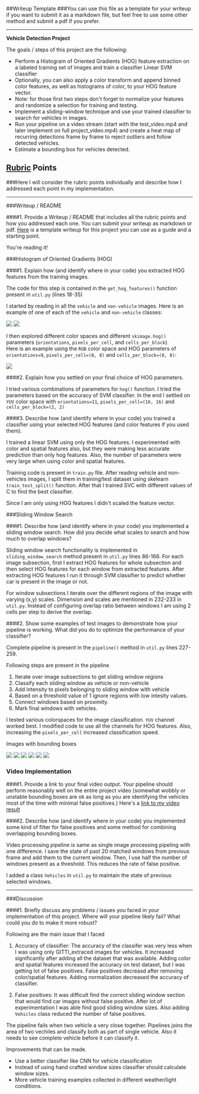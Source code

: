 ##Writeup Template
###You can use this file as a template for your writeup if you want to submit it as a markdown file, but feel free to use some other method and submit a pdf if you prefer.

---

**Vehicle Detection Project**

The goals / steps of this project are the following:

* Perform a Histogram of Oriented Gradients (HOG) feature extraction on a labeled training set of images and train a classifier Linear SVM classifier
* Optionally, you can also apply a color transform and append binned color features, as well as histograms of color, to your HOG feature vector. 
* Note: for those first two steps don't forget to normalize your features and randomize a selection for training and testing.
* Implement a sliding-window technique and use your trained classifier to search for vehicles in images.
* Run your pipeline on a video stream (start with the test_video.mp4 and later implement on full project_video.mp4) and create a heat map of recurring detections frame by frame to reject outliers and follow detected vehicles.
* Estimate a bounding box for vehicles detected.


## [Rubric](https://review.udacity.com/#!/rubrics/513/view) Points
###Here I will consider the rubric points individually and describe how I addressed each point in my implementation.  

---
###Writeup / README

####1. Provide a Writeup / README that includes all the rubric points and how you addressed each one.  You can submit your writeup as markdown or pdf.  [Here](https://github.com/udacity/CarND-Vehicle-Detection/blob/master/writeup_template.md) is a template writeup for this project you can use as a guide and a starting point.  

You're reading it!

###Histogram of Oriented Gradients (HOG)

####1. Explain how (and identify where in your code) you extracted HOG features from the training images.

The code for this step is contained in the `get_hog_features()` function present in `util.py` (lines 18-35)

I started by reading in all the `vehicle` and `non-vehicle` images.  Here is an example of one of each of the `vehicle` and `non-vehicle` classes:

<img src="examples/car.png">
<img src="examples/not_car.png">

I then explored different color spaces and different `skimage.hog()` parameters (`orientations`, `pixels_per_cell`, and `cells_per_block`).  
Here is an example using the `RGB` color space and HOG parameters of `orientations=9`, `pixels_per_cell=(8, 8)` and `cells_per_block=(8, 8)`:


<img src="examples/hog.png">

####2. Explain how you settled on your final choice of HOG parameters.

I tried various combinations of parameters for `hog()` function. I tried the parameters based on the accuracy of SVM classifier. In the end I settled on `YUV` color space with `orientations=11`, `pixels_per_cell=(16, 16)` and `cells_per_block=(2, 2)`

####3. Describe how (and identify where in your code) you trained a classifier using your selected HOG features (and color features if you used them).

I trained a linear SVM using only the HOG features. I experimented with color and spatial features also, but they were making less accurate prediction than only hog features. Also, the number of parameters were very large when using color and spatial features.

Training code is present in `train.py` file. After reading vehicle and non-vehicles images, I split them in training/test dataset using skelearn `train_test_split()` function. After that I trained SVC with different values of C to find the best classifier.

Since I am only using HOG features I didn't scaled the feature vector.

###Sliding Window Search

####1. Describe how (and identify where in your code) you implemented a sliding window search.  How did you decide what scales to search and how much to overlap windows?

Sliding window search functionality is implemented in `sliding_window_search` method present in `util.py` lines 86-166. For each image subsection, first I extract HOG features for whole subsection and then select HOG features for each window from extracted features. After extracting HOG features I run it through SVM classifier to predict whether car is present in the image or not. 

For window subsections I iterate over the different regions of the image with varying (x,y) scales. Dimension and scales are mentioned in 232-233 in `util.py`.
Instead of configuring overlap ratio between windows I am using 2 cells per step to derive the overlap. 


####2. Show some examples of test images to demonstrate how your pipeline is working.  What did you do to optimize the performance of your classifier?

Complete pipeline is present in the `pipeline()` method in `util.py` lines 227-259.

Following steps are present in the pipeline

1. Iterate over image subsections to get sliding window regions
2. Classify each sliding window as vehicle or non-vehicle
3. Add intensity to pixels belonging to sliding window with vehicle
4. Based on a threshold value of 1 ignore regions with low intesity values.
5. Connect windows based on proximity.
6. Mark final windows with vehicles.

I tested various colorspaces for the image classification. `YUV` channel worked best. I modified code to use all the channels for HOG features. Also, increasing the `pixels_per_cell` increased classification speed.

Images with bounding boxes

<img src="output_images/test1.png">
<img src="output_images/test2.png">
<img src="output_images/test3.png">
<img src="output_images/test4.png">
<img src="output_images/test5.png">
<img src="output_images/test6.png">


### Video Implementation

####1. Provide a link to your final video output.  Your pipeline should perform reasonably well on the entire project video (somewhat wobbly or unstable bounding boxes are ok as long as you are identifying the vehicles most of the time with minimal false positives.)
Here's a [link to my video result](./output_project_video.mp4)


####2. Describe how (and identify where in your code) you implemented some kind of filter for false positives and some method for combining overlapping bounding boxes.

Video processing pipeline is same as single image processing pipeling with one difference. I save the state of past 20 matched windows from previous frame and add them to the current window. Then, I use half the number of windows present as a threshold. This reduces the rate of false positive.

I added a class `Vehicles` in `util.py` to maintain the state of previous selected windows.


---

###Discussion

####1. Briefly discuss any problems / issues you faced in your implementation of this project.  Where will your pipeline likely fail?  What could you do to make it more robust?

Following are the main issue that I faced

1. Accuracy of classifier: The accuracy of the classifer was very less when I was using only GITTI_extraced images for vehicles. It increased significantly after adding all the dataset that was available. Adding color and spatial features increased the accuracy on test dataset, but I was getting lot of false positives. False positives decreasd after removing color/spatial features. Adding normalization decreased the accuracy of classifier. 

2. False positives: It was difficult find the correct sliding window section that would find car images without false positive. After lot of experimentation I was able find good sliding window sizes. Also adding `Vehicles` class reduced the number of false positives.

The pipeline fails when two vehicle a very close together. Pipelines joins the area of two vechiles and classify both as part of single vehicle. Also it needs to see complete vehicle before it can classify it.

Improvements that can be made.

* Use a better classifier like CNN for vehicle classification
* Instead of using hand crafted window sizes classifier should calculate window sizes. 
* More vehicle training examples collected in different weather/light conditions.    